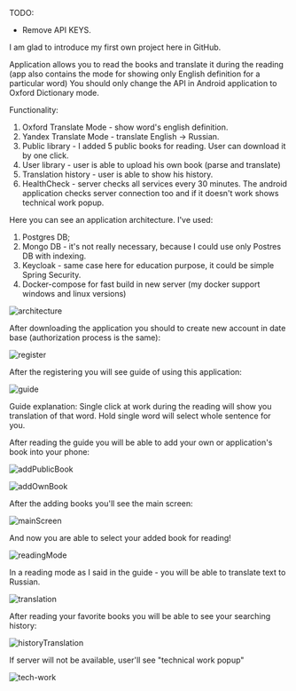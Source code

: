 TODO:
- Remove API KEYS.

I am glad to introduce my first own project here in GitHub.


Application allows you to read the books and translate it during the reading (app also contains the mode for showing only English definition for a particular word) You should only change the API in Android application to Oxford Dictionary mode.

Functionality:
1) Oxford Translate Mode - show word's english definition.
2) Yandex Translate Mode - translate English -> Russian.
3) Public library - I added 5 public books for reading. User can download it by one click.
4) User library - user is able to upload his own book (parse and translate)
5) Translation history - user is able to show his history.
6) HealthCheck - server checks all services every 30 minutes. The android application checks server connection too and if it doesn't work shows technical work popup.

Here you can see an application architecture. I've used:
1) Postgres DB;
2) Mongo DB - it's not really necessary, because I could use only Postres DB with indexing.
3) Keycloak - same case here for education purpose, it could be simple Spring Security.
4) Docker-compose for fast build in new server (my docker support windows and linux versions)

![architecture](readme-resources/architecture.jpg)

After downloading the application you should to create new account in date base (authorization process is the same):

![register](readme-resources/register.png)

After the registering you will see guide of using this application:



![guide](readme-resources/guide.png)

Guide explanation: Single click at work during the reading will show you translation of that word. Hold single word will select whole sentence for you.

After reading the guide you will be able to add your own or application's book into your phone:



![addPublicBook](readme-resources/addPublicBook.png)

![addOwnBook](readme-resources/addOwnBook.png)

After the adding books you'll see the main screen:

![mainScreen](readme-resources/mainScreen.png)

And now you are able to select your added book for reading!

![readingMode](readme-resources/readingMode.png)

In a reading mode as I said in the guide - you will be able to translate text to Russian.

![translation](readme-resources/translation.png)

After reading your favorite books you will be able to see your searching history:

![historyTranslation](readme-resources/historyTranslation.png)

If server will not be available, user'll see "technical work popup"

![tech-work](readme-resources/tech-work.png)

